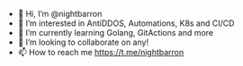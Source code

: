 - 👋 Hi, I’m @nightbarron
- 👀 I’m interested in AntiDDOS, Automations, K8s and CI/CD
- 🌱 I’m currently learning Golang, GitActions and more
- 💞️ I’m looking to collaborate on any!
- 📫 How to reach me https://t.me/nightbarron

<!---
nightbarron/nightbarron is a ✨ special ✨ repository because its `README.md` (this file) appears on your GitHub profile.
You can click the Preview link to take a look at your changes.
--->
